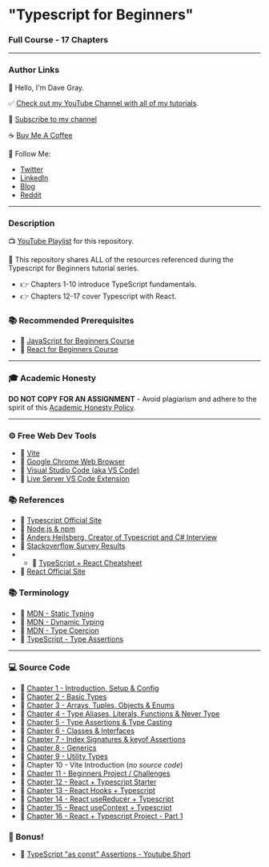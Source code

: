 # "Typescript for Beginners"

### Full Course - 17 Chapters

---

### Author Links

👋 Hello, I'm Dave Gray.

✅ [Check out my YouTube Channel with all of my tutorials](https://www.youtube.com/DaveGrayTeachesCode).

🚩 [Subscribe to my channel](https://bit.ly/3nGHmNn)

☕ [Buy Me A Coffee](https://buymeacoffee.com/DaveGray)

🚀 Follow Me:

- [Twitter](https://twitter.com/yesdavidgray)
- [LinkedIn](https://www.linkedin.com/in/davidagray/)
- [Blog](https://yesdavidgray.com)
- [Reddit](https://www.reddit.com/user/DaveOnEleven)

---

### Description

📺 [YouTube Playlist](https://www.youtube.com/playlist?list=PL0Zuz27SZ-6NS8GXt5nPrcYpust89zq_b) for this repository.

🚀 This repository shares ALL of the resources referenced during the Typescript for Beginners tutorial series.

- 👉 Chapters 1-10 introduce TypeScript fundamentals. 
- 👉 Chapters 12-17 cover Typescript with React. 

### 📚 Recommended Prerequisites
- 🔗 [JavaScript for Beginners Course](https://youtu.be/EfAl9bwzVZk)
- 🔗 [React for Beginners Course](https://youtu.be/RVFAyFWO4go)

---

### 🎓 Academic Honesty

**DO NOT COPY FOR AN ASSIGNMENT** - Avoid plagiarism and adhere to the spirit of this [Academic Honesty Policy](https://www.freecodecamp.org/news/academic-honesty-policy/).

---

### ⚙ Free Web Dev Tools
- 🔗 [Vite](https://vitejs.dev/)
- 🔗 [Google Chrome Web Browser](https://google.com/chrome/)
- 🔗 [Visual Studio Code (aka VS Code)](https://code.visualstudio.com/)
- 🔗 [Live Server VS Code Extension](https://marketplace.visualstudio.com/items?itemName=ritwickdey.LiveServer)

### 📚 References
- 🔗 [Typescript Official Site](https://www.typescriptlang.org/)
- 🔗 [Node.js & npm](https://nodejs.org/)
- 🔗 [Anders Hejlsberg, Creator of Typescript and C# Interview](https://dev.to/destrodevshow/typescript-and-c-both-created-by-the-same-person-named-anders-hejlsberg-42g4)
- 🔗 [Stackoverflow Survey Results](https://survey.stackoverflow.co/2022/#technology-most-popular-technologies)
- - 🔗 [TypeScript + React Cheatsheet](https://github.com/typescript-cheatsheets/react)
- 🔗 [React Official Site](https://reactjs.org/)
  
### 📚 Terminology
- 🔗 [MDN - Static Typing](https://developer.mozilla.org/en-US/docs/Glossary/Static_typing)
- 🔗 [MDN - Dynamic Typing](https://developer.mozilla.org/en-US/docs/Glossary/Dynamic_typing)
- 🔗 [MDN - Type Coercion](https://developer.mozilla.org/en-US/docs/Glossary/Type_coercion)
- 🔗 [TypeScript - Type Assertions](https://www.typescriptlang.org/docs/handbook/2/everyday-types.html#type-assertions)

---

### 💻 Source Code

- 🔗 [Chapter 1 - Introduction, Setup & Config](https://github.com/gitdagray/typescript-course/tree/main/lesson01)
- 🔗 [Chapter 2 - Basic Types](https://github.com/gitdagray/typescript-course/tree/main/lesson02)
- 🔗 [Chapter 3 - Arrays, Tuples, Objects & Enums](https://github.com/gitdagray/typescript-course/tree/main/lesson03)
- 🔗 [Chapter 4 - Type Aliases, Literals, Functions & Never Type](https://github.com/gitdagray/typescript-course/tree/main/lesson04)
- 🔗 [Chapter 5 - Type Assertions & Type Casting](https://github.com/gitdagray/typescript-course/tree/main/lesson05)
- 🔗 [Chapter 6 - Classes & Interfaces](https://github.com/gitdagray/typescript-course/tree/main/lesson06)
- 🔗 [Chapter 7 - Index Signatures & keyof Assertions](https://github.com/gitdagray/typescript-course/tree/main/lesson07)
- 🔗 [Chapter 8 - Generics](https://github.com/gitdagray/typescript-course/tree/main/lesson08)
- 🔗 [Chapter 9 - Utility Types](https://github.com/gitdagray/typescript-course/tree/main/lesson09)
- 🔗 Chapter 10 - Vite Introduction (_no source code_)
- 🔗 [Chapter 11 - Beginners Project / Challenges](https://github.com/gitdagray/typescript-course/tree/main/lesson11)
- 🔗 [Chapter 12 - React + Typescript Starter](https://github.com/gitdagray/typescript-course/tree/main/lesson12)
- 🔗 [Chapter 13 - React Hooks + Typescript](https://github.com/gitdagray/typescript-course/tree/main/lesson13)
- 🔗 [Chapter 14 - React useReducer + Typescript](https://github.com/gitdagray/typescript-course/tree/main/lesson14)
- 🔗 [Chapter 15 - React useContext + Typescript](https://github.com/gitdagray/typescript-course/tree/main/lesson15)
- 🔗 [Chapter 16 - React + Typescript Project - Part 1](https://github.com/gitdagray/typescript-course/tree/main/lesson16)


### 🎉 Bonus!
- 🔗 [TypeScript "as const" Assertions - Youtube Short](https://youtube.com/shorts/jEuIp5NU3TU)